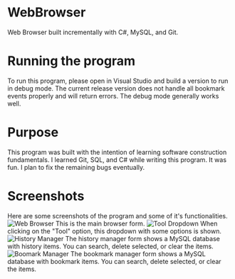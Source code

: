# WebBrowser
Web Browser built incrementally with C#, MySQL, and Git.

# Running the program
To run this program, please open in Visual Studio and build a version to run in debug mode. The current release version
does not handle all bookmark events properly and will return errors. The debug mode generally works well.

# Purpose
This program was built with the intention of learning software construction fundamentals. I learned Git, SQL, and C# while writing this program. It was fun. I plan to fix the remaining bugs eventually.

# Screenshots
Here are some screenshots of the program and some of it's functionalities. 
![Web Browser](https://imgur.com/8fqJGIR)
This is the main browser form. 
![Tool Dropdown](https://imgur.com/ql0XhqZ)
When clicking on the "Tool" option, this dropdown with some options is shown.
![History Manager](https://imgur.com/LDnJ4OI)
The history manager form shows a MySQL database with history items. You can search, delete selected, or clear the items.
![Boomark Manager](https://imgur.com/Otm4wYM)
The bookmark manager form shows a MySQL database with bookmark items. You can search, delete selected, or clear the items.
